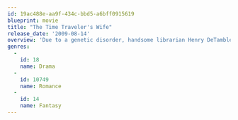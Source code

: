 ```yaml
---
id: 19ac488e-aa9f-434c-bbd5-a6bff0915619
blueprint: movie
title: "The Time Traveler's Wife"
release_date: '2009-08-14'
overview: 'Due to a genetic disorder, handsome librarian Henry DeTamble involuntarily zips through time, appearing at various moments in the life of his true love, the beautiful artist Clare Abshire.'
genres:
  -
    id: 18
    name: Drama
  -
    id: 10749
    name: Romance
  -
    id: 14
    name: Fantasy
---
```


